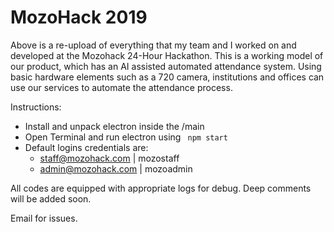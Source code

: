 # MozoHack 2019
Above is a re-upload of everything that my team and I worked on and developed at the Mozohack 24-Hour Hackathon. This is a working model of our product, which has an AI assisted automated attendance system. Using basic hardware elements such as a 720 camera, institutions and offices can use our services to automate the attendance process. 

Instructions:
  * Install and unpack electron inside the /main
  * Open Terminal and run electron using ` npm start`
  * Default logins credentials are:
    * staff@mozohack.com | mozostaff
    * admin@mozohack.com | mozoadmin
    
All codes are equipped with appropriate logs for debug. Deep comments will be added soon.

Email for issues.
